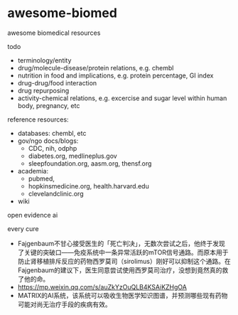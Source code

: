 # awesome-biomed
awesome biomedical resources

todo
- terminology/entity
- drug/molecule-disease/protein relations, e.g. chembl
- nutrition in food and implications, e.g. protein percentage, GI index
- drug-drug/food interaction
- drug repurposing
- activity-chemical relations, e.g. excercise and sugar level within human body, pregnancy, etc

reference resources: 
- databases: chembl, etc
- gov/ngo docs/blogs: 
  - CDC, nih, odphp
  - diabetes.org, medlineplus.gov
  - sleepfoundation.org, aasm.org, thensf.org
- academia: 
  - pubmed, 
  - hopkinsmedicine.org, health.harvard.edu
  - clevelandclinic.org
- wiki

open evidence ai

every cure 
- Fajgenbaum不甘心接受医生的「死亡判决」，无数次尝试之后，他终于发现了关键的突破口——免疫系统中一条异常活跃的mTOR信号通路。而原本用于防止肾移植排斥反应的药物西罗莫司（sirolimus）刚好可以抑制这个通路。在Fajgenbaum的建议下，医生同意尝试使用西罗莫司治疗，没想到竟然真的救了他的命。
- https://mp.weixin.qq.com/s/auZkYzOuQLB4KSAiKZHgOA
- MATRIX的AI系统，该系统可以吸收生物医学知识图谱，并预测哪些现有药物可能对尚无治疗手段的疾病有效。
